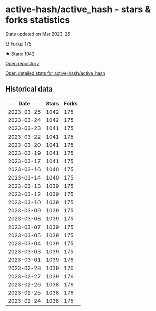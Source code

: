 # active-hash/active_hash - stars & forks statistics

Stats updated on Mar 2023, 25

☋ Forks: 175

★ Stars: 1042

[Open repository](https://github.com/active-hash/active_hash)

[Open detailed stats for active-hash/active_hash](https://reviewgithub.com/rep/active-hash/active_hash)

## Historical data
| Date | Stars | Forks |
|------|-------|-------|
| 2023-03-25 | 1042 | 175 | 
| 2023-03-24 | 1042 | 175 | 
| 2023-03-23 | 1041 | 175 | 
| 2023-03-22 | 1041 | 175 | 
| 2023-03-20 | 1041 | 175 | 
| 2023-03-19 | 1041 | 175 | 
| 2023-03-17 | 1041 | 175 | 
| 2023-03-16 | 1040 | 175 | 
| 2023-03-14 | 1040 | 175 | 
| 2023-03-13 | 1039 | 175 | 
| 2023-03-12 | 1039 | 175 | 
| 2023-03-10 | 1039 | 175 | 
| 2023-03-09 | 1039 | 175 | 
| 2023-03-08 | 1039 | 175 | 
| 2023-03-07 | 1039 | 175 | 
| 2023-03-05 | 1039 | 175 | 
| 2023-03-04 | 1039 | 175 | 
| 2023-03-03 | 1039 | 175 | 
| 2023-03-01 | 1039 | 176 | 
| 2023-02-28 | 1039 | 176 | 
| 2023-02-27 | 1039 | 176 | 
| 2023-02-26 | 1038 | 176 | 
| 2023-02-25 | 1038 | 176 | 
| 2023-02-24 | 1038 | 175 | 


